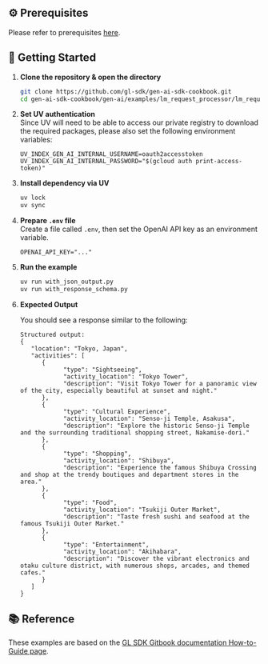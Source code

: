 ## ⚙️ Prerequisites

Please refer to prerequisites [here](../../../README.md).

## 🚀 Getting Started

1. **Clone the repository & open the directory**

   ```bash
   git clone https://github.com/gl-sdk/gen-ai-sdk-cookbook.git
   cd gen-ai-sdk-cookbook/gen-ai/examples/lm_request_processor/lm_request_processor_structured_output
   ```

2. **Set UV authentication**  
   Since UV will need to be able to access our private registry to download the required packages, please also set the following environment variables:
    ```env
    UV_INDEX_GEN_AI_INTERNAL_USERNAME=oauth2accesstoken
    UV_INDEX_GEN_AI_INTERNAL_PASSWORD="$(gcloud auth print-access-token)"
    ```

3. **Install dependency via UV**
    ```bash
    uv lock
    uv sync
    ```

4. **Prepare `.env` file**  
    Create a file called `.env`, then set the OpenAI API key as an environment variable.
    ```env
    OPENAI_API_KEY="..."      
    ```

5. **Run the example**

   ```bash
   uv run with_json_output.py
   uv run with_response_schema.py
   ```

6. **Expected Output**

   You should see a response similar to the following:

   ```log
   Structured output:
   {
      "location": "Tokyo, Japan",
      "activities": [
         {
               "type": "Sightseeing",
               "activity_location": "Tokyo Tower",
               "description": "Visit Tokyo Tower for a panoramic view of the city, especially beautiful at sunset and night."
         },
         {
               "type": "Cultural Experience",
               "activity_location": "Senso-ji Temple, Asakusa",
               "description": "Explore the historic Senso-ji Temple and the surrounding traditional shopping street, Nakamise-dori."
         },
         {
               "type": "Shopping",
               "activity_location": "Shibuya",
               "description": "Experience the famous Shibuya Crossing and shop at the trendy boutiques and department stores in the area."
         },
         {
               "type": "Food",
               "activity_location": "Tsukiji Outer Market",
               "description": "Taste fresh sushi and seafood at the famous Tsukiji Outer Market."
         },
         {
               "type": "Entertainment",
               "activity_location": "Akihabara",
               "description": "Discover the vibrant electronics and otaku culture district, with numerous shops, arcades, and themed cafes."
         }
      ]
   }
   ```

## 📚 Reference
These examples are based on the [GL SDK Gitbook documentation How-to-Guide page](https://gdplabs.gitbook.io/sdk/how-to-guides/utilize-language-model-request-processor/produce-consistent-output-from-lm).
